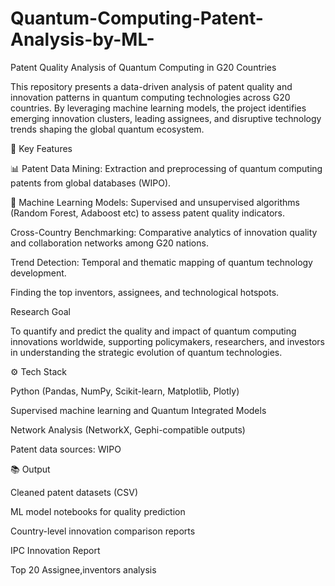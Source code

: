 # Quantum-Computing-Patent-Analysis-by-ML-
Patent Quality Analysis of Quantum Computing in G20 Countries

This repository presents a data-driven analysis of patent quality and innovation patterns in quantum computing technologies across G20 countries.
By leveraging machine learning models, the project identifies emerging innovation clusters, leading assignees, and disruptive technology trends shaping the global quantum ecosystem.

🧩 Key Features

📊 Patent Data Mining: Extraction and preprocessing of quantum computing patents from global databases (WIPO).

🤖 Machine Learning Models: Supervised and unsupervised algorithms (Random Forest, Adaboost etc) to assess patent quality indicators.

Cross-Country Benchmarking: Comparative analytics of innovation quality and collaboration networks among G20 nations.

Trend Detection: Temporal and thematic mapping of quantum technology development.

Finding the top inventors, assignees, and technological hotspots.

Research Goal

To quantify and predict the quality and impact of quantum computing innovations worldwide, supporting policymakers, researchers, and investors in understanding the strategic evolution of quantum technologies.

⚙️ Tech Stack

Python (Pandas, NumPy, Scikit-learn, Matplotlib, Plotly)

Supervised machine learning and Quantum Integrated Models

Network Analysis (NetworkX, Gephi-compatible outputs)

Patent data sources: WIPO

📚 Output

Cleaned patent datasets (CSV)

ML model notebooks for quality prediction

Country-level innovation comparison reports

IPC Innovation Report

Top 20 Assignee,inventors analysis
